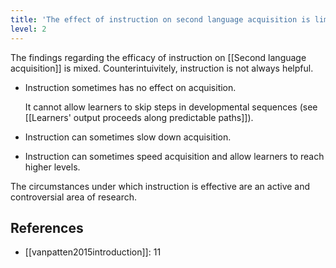 ```yaml
---
title: 'The effect of instruction on second language acquisition is limited'
level: 2
---
```


The findings regarding the efficacy of instruction on [[Second language acquisition]] is mixed. Counterintuivitely, instruction is not always helpful.

- Instruction sometimes has no effect on acquisition.

  It cannot allow learners to skip steps in developmental sequences (see [[Learners' output proceeds along predictable paths]]).

- Instruction can sometimes slow down acquisition.

- Instruction can sometimes speed acquisition and allow learners to reach higher levels.

The circumstances under which instruction is effective are an active and controversial area of research.

## References

- [[vanpatten2015introduction]]: 11
